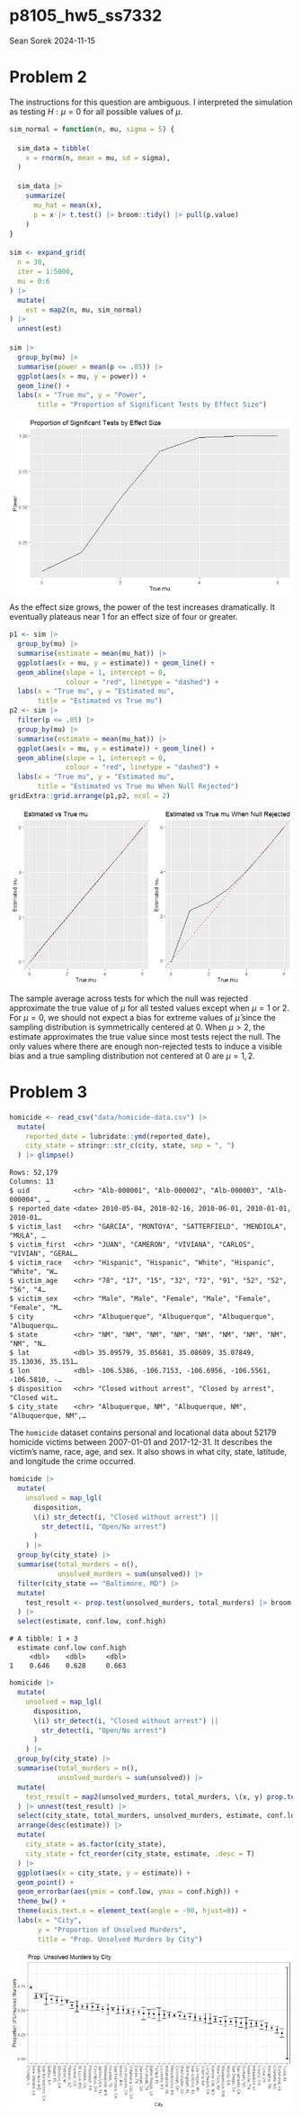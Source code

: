 p8105_hw5_ss7332
================
Sean Sorek
2024-11-15

# Problem 2

The instructions for this question are ambiguous. I interpreted the
simulation as testing $H: \mu = 0$ for all possible values of $\mu$.

``` r
sim_normal = function(n, mu, sigma = 5) {
  
  sim_data = tibble(
    x = rnorm(n, mean = mu, sd = sigma),
  )
  
  sim_data |> 
    summarize(
      mu_hat = mean(x),
      p = x |> t.test() |> broom::tidy() |> pull(p.value)
    )
}

sim <- expand_grid(
  n = 30,
  iter = 1:5000,
  mu = 0:6
) |>
  mutate(
    est = map2(n, mu, sim_normal)
) |>
  unnest(est)

sim |>
  group_by(mu) |>
  summarise(power = mean(p <= .05)) |>
  ggplot(aes(x = mu, y = power)) +
  geom_line() +
  labs(x = "True mu", y = "Power",
       title = "Proportion of Significant Tests by Effect Size")
```

<img src="p8105_hw5_ss7332_files/figure-gfm/unnamed-chunk-1-1.png" style="display: block; margin: auto;" />

As the effect size grows, the power of the test increases dramatically.
It eventually plateaus near 1 for an effect size of four or greater.

``` r
p1 <- sim |>
  group_by(mu) |>
  summarise(estimate = mean(mu_hat)) |>
  ggplot(aes(x = mu, y = estimate)) + geom_line() +
  geom_abline(slope = 1, intercept = 0,
              colour = "red", linetype = "dashed") +
  labs(x = "True mu", y = "Estimated mu",
       title = "Estimated vs True mu")
p2 <- sim |>
  filter(p <= .05) |>
  group_by(mu) |>
  summarise(estimate = mean(mu_hat)) |>
  ggplot(aes(x = mu, y = estimate)) + geom_line() +
  geom_abline(slope = 1, intercept = 0,
              colour = "red", linetype = "dashed") +
  labs(x = "True mu", y = "Estimated mu",
       title = "Estimated vs True mu When Null Rejected")
gridExtra::grid.arrange(p1,p2, ncol = 2)
```

<img src="p8105_hw5_ss7332_files/figure-gfm/unnamed-chunk-2-1.png" style="display: block; margin: auto;" />

The sample average across tests for which the null was rejected
approximate the true value of $\mu$ for all tested values except when
$\mu = 1$ or 2. For $\mu = 0$, we should not expect a bias for extreme
values of $\hat\mu$ since the sampling distribution is symmetrically
centered at 0. When $\mu > 2$, the estimate approximates the true value
since most tests reject the null. The only values where there are enough
non-rejected tests to induce a visible bias and a true sampling
distribution not centered at 0 are $\mu = 1,2$.

# Problem 3

``` r
homicide <- read_csv("data/homicide-data.csv") |>
  mutate(
    reported_date = lubridate::ymd(reported_date),
    city_state = stringr::str_c(city, state, sep = ", ")
  ) |> glimpse()
```

    Rows: 52,179
    Columns: 13
    $ uid           <chr> "Alb-000001", "Alb-000002", "Alb-000003", "Alb-000004", …
    $ reported_date <date> 2010-05-04, 2010-02-16, 2010-06-01, 2010-01-01, 2010-01…
    $ victim_last   <chr> "GARCIA", "MONTOYA", "SATTERFIELD", "MENDIOLA", "MULA", …
    $ victim_first  <chr> "JUAN", "CAMERON", "VIVIANA", "CARLOS", "VIVIAN", "GERAL…
    $ victim_race   <chr> "Hispanic", "Hispanic", "White", "Hispanic", "White", "W…
    $ victim_age    <chr> "78", "17", "15", "32", "72", "91", "52", "52", "56", "4…
    $ victim_sex    <chr> "Male", "Male", "Female", "Male", "Female", "Female", "M…
    $ city          <chr> "Albuquerque", "Albuquerque", "Albuquerque", "Albuquerqu…
    $ state         <chr> "NM", "NM", "NM", "NM", "NM", "NM", "NM", "NM", "NM", "N…
    $ lat           <dbl> 35.09579, 35.05681, 35.08609, 35.07849, 35.13036, 35.151…
    $ lon           <dbl> -106.5386, -106.7153, -106.6956, -106.5561, -106.5810, -…
    $ disposition   <chr> "Closed without arrest", "Closed by arrest", "Closed wit…
    $ city_state    <chr> "Albuquerque, NM", "Albuquerque, NM", "Albuquerque, NM",…

The `homicide` dataset contains personal and locational data about 52179
homicide victims between 2007-01-01 and 2017-12-31. It describes the
victim’s name, race, age, and sex. It also shows in what city, state,
latitude, and longitude the crime occurred.

``` r
homicide |>
  mutate(
    unsolved = map_lgl(
      disposition,
      \(i) str_detect(i, "Closed without arrest") ||
        str_detect(i, "Open/No arrest")
      )
    ) |>
  group_by(city_state) |>
  summarise(total_murders = n(),
            unsolved_murders = sum(unsolved)) |>
  filter(city_state == "Baltimore, MD") |>
  mutate(
    test_result <- prop.test(unsolved_murders, total_murders) |> broom::tidy()
  ) |>
  select(estimate, conf.low, conf.high)
```

    # A tibble: 1 × 3
      estimate conf.low conf.high
         <dbl>    <dbl>     <dbl>
    1    0.646    0.628     0.663

``` r
homicide |>
  mutate(
    unsolved = map_lgl(
      disposition,
      \(i) str_detect(i, "Closed without arrest") ||
        str_detect(i, "Open/No arrest")
      )
    ) |>
  group_by(city_state) |>
  summarise(total_murders = n(),
            unsolved_murders = sum(unsolved)) |>
  mutate(
    test_result = map2(unsolved_murders, total_murders, \(x, y) prop.test(x, y) |> broom::tidy())
  ) |> unnest(test_result) |>
  select(city_state, total_murders, unsolved_murders, estimate, conf.low, conf.high) |>
  arrange(desc(estimate)) |>
  mutate(
    city_state = as.factor(city_state),
    city_state = fct_reorder(city_state, estimate, .desc = T)
  ) |>
  ggplot(aes(x = city_state, y = estimate)) +
  geom_point() +
  geom_errorbar(aes(ymin = conf.low, ymax = conf.high)) + 
  theme_bw() +
  theme(axis.text.x = element_text(angle = -90, hjust=0)) +
  labs(x = "City", 
       y = "Proportion of Unsolved Murders",
       title = "Prop. Unsolved Murders by City")
```

<img src="p8105_hw5_ss7332_files/figure-gfm/unnamed-chunk-4-1.png" style="display: block; margin: auto;" />
